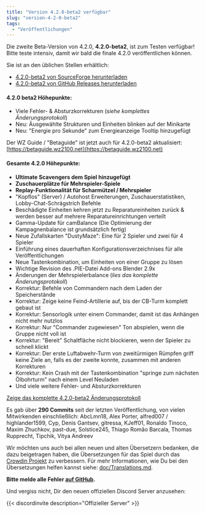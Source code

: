 ```yaml
---
title: "Version 4.2.0-beta2 verfügbar"
slug: "version-4-2-0-beta2"
tags:
  - "Veröffentlichungen"
---
```


Die zweite Beta-Version von 4.2.0, **4.2.0-beta2**, ist zum Testen verfügbar! Bitte teste intensiv, damit wir bald die finale 4.2.0 veröffentlichen können.

Sie ist an den üblichen Stellen erhältlich:
- [4.2.0-beta2 von SourceForge herunterladen](https://sourceforge.net/projects/warzone2100/files/releases/4.2.0-beta2/)
- [4.2.0-beta2 von GitHub Releases herunterladen](https://github.com/Warzone2100/warzone2100/releases/tag/4.2.0-beta2)

#### 4.2.0 beta2 Höhepunkte:
- Viele Fehler- & Absturzkorrekturen (_siehe komplettes Änderungsprotokoll_)
- Neu: Äusgewählte Strukturen und Einheiten blinken auf der Minikarte
- Neu: "Energie pro Sekunde" zum Energieanzeige Tooltip hinzugefügt

Der WZ Guide / "Betaguide" ist jetzt auch für 4.2.0-beta2 aktualisiert: [https://betaguide.wz2100.net](https://betaguide.wz2100.net)

#### Gesamte 4.2.0 Höhepunkte:

- **Ultimate Scavengers dem Spiel hinzugefügt**
- **Zuschauerplätze für Mehrspieler-Spiele**
- **Replay-Funktionalität für Scharmützel / Mehrspieler**
- "Kopflos" (Server) / Autohost Erweiterungen, Zuschauerstatistiken, Lobby-Chat-Schrägstrich Befehle
- Beschädigte Einheiten kehren jetzt zu Reparatureinheiten zurück & werden besser auf mehrere Reparatureinrichtungen verteilt
- Gamma-Update für camBalance (Die Optimierung der Kampagnenbalance ist grundsätzlich fertig)
- Neue Zufallskarten "DustyMaze": Eine für 2 Spieler und zwei für 4 Spieler
- Einführung eines dauerhaften Konfigurationsverzeichnises für alle Veröffentlichungen
- Neue Tastenkombination, um Einheiten von einer Gruppe zu lösen
- Wichtige Revision des .PIE-Datei Add-ons Blender 2.9x
- Änderungen der Mehrspielerbalance (_lies das komplette Änderungsprotokoll_)
- Korrektur: Befehle von Commandern nach dem Laden der Speicherstände
- Korrektur: Zeige keine Feind-Artillerie auf, bis der CB-Turm komplett gebaut ist
- Korrektur: Sensorlogik unter einem Commander, damit ist das Anhängen nicht mehr nutzlos
- Korrektur: Nur "Commander zugewiesen" Ton abspielen, wenn die Gruppe nicht voll ist
- Korrektur: "Bereit" Schaltfläche nicht blockieren, wenn der Spieler zu schnell klickt
- Korrektur: Der erste Luftabwehr-Turm von zweitürmigen Rümpfen griff keine Ziele an, falls es der zweite konnte, zusammen mit anderen Korrekturen
- Korrektur: Kein Crash mit der Tastenkombination "springe zum nächsten Ölbohrturm" nach einem Level Neuladen
- Und viele weitere Fehler- und Absturzkorrekturen

[Zeige das komplette 4.2.0-beta2 Änderungsprotokoll](https://github.com/Warzone2100/warzone2100/raw/4.2.0-beta2/ChangeLog)

Es gab über **290 Commits** seit der letzten Veröffentlichung, von vielen Mitwirkenden einschließlich: AbcLmn18, Alex Porter, alfred007 / highlander1599, Cyp, Denis Gantsev, gitressa, KJeff01, Ronaldo Tinoco, Maxim Zhuchkov, past-due, Solstice245, Thiago Romão Barcala, Thomas Rupprecht, Tipchik, Vitya Andreev

Wir möchten uns auch bei allen neuen und alten Übersetzern bedanken, die dazu beigetragen haben, die Übersetzungen für das Spiel durch das [Crowdin Projekt](https://crowdin.com/project/warzone2100) zu verbessern. Für mehr Informationen, wie Du bei den Übersetzungen helfen kannst siehe: [doc/Translations.md](https://github.com/Warzone2100/warzone2100/blob/master/doc/Translations.md#how-do-i-help-translate).

**Bitte melde alle Fehler [auf GitHub](https://github.com/Warzone2100/warzone2100/issues).**

Und vergiss nicht, Dir den neuen offiziellen Discord Server anzusehen:

{{< discordinvite description="Offizieller Server" >}}
